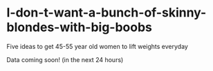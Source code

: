 # I-don-t-want-a-bunch-of-skinny-blondes-with-big-boobs
Five ideas to get 45-55 year old women to lift weights everyday

Data coming soon! (in the next 24 hours)